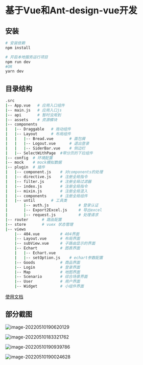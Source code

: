 # 基于Vue和Ant-design-vue开发
## 安装

``` bash
# 安装依赖
npm install

# 开启本地服务运行项目
npm run dev
#OR
yarn dev
```

## 目录结构

```bash
.src
|-- App.vue   # 应用入口组件
|-- main.js   # 应用入口js
|-- api       # 暂时没用到
|-- assets    # 资源模块
|-- components
|   |-- Draggable   # 拖动组件
|   |-- Layout      # 布局组件
|   |   |-- Bread.vue       # 面包屑
|   |   |-- Logout.vue      # 退出登录
|   |   |-- SiderBar.vue    # 侧边栏
|   |-- SelectWithPage  #带分页的下拉组件
|-- config  # 环境配置
|-- mock    # mock模拟数据
|-- plugin  # 插件
|   |-- component.js    # 对components的处理
|   |-- directive.js    # 注册全局指令
|   |-- filter.js       # 注册全局过滤器
|   |-- index.js        # 注册全局指令
|   |-- mixin.js        # 注册全局混入
|   |-- components      # 注册全局组件
|   |-- until       # 工具类
|       |-- auth.js             # 登录认证
|       |-- Export2Excel.js     # 导出excel
|       |-- request.js          # 处理请求
|-- router      # 路由配置
|-- store       # vuex 状态管理
|-- views
    |-- 404.vue         # 404界面
    |-- Layout.vue      # 布局界面
    |-- subView.vue     # 子路由显示的界面
    |-- Echart          # 图表界面
    |   |-- Echart.vue  
    |   |-- setOption.js    # echart参数配置
    |-- Goods           # 商品界面
    |-- Login           # 登录界面
    |-- Map             # 地图界面
    |-- Scenario        # 综合场景界面
    |-- User            # 用户界面
    |-- Widget          # 小组件界面
```

[使用文档](./src/config/use.md)


## 部分截图

![image-20220510190620129](https://raw.githubusercontent.com/Saltedfixi/blog/main/img202205101907638.png)

![image-20220510183321762](https://raw.githubusercontent.com/Saltedfixi/blog/main/img202205101833307.png)

![image-20220510190939786](https://raw.githubusercontent.com/Saltedfixi/blog/main/img202205101911395.png)

![image-20220510190024628](https://raw.githubusercontent.com/Saltedfixi/blog/main/img202205101900039.png)

